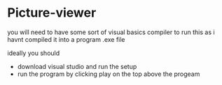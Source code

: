 # Picture-viewer

you will need to have some sort of visual basics compiler to run this as i havnt compiled it into a program .exe file 

ideally you should 
- download visual studio and run the setup
- run the program by clicking play on the top above the progeam 
